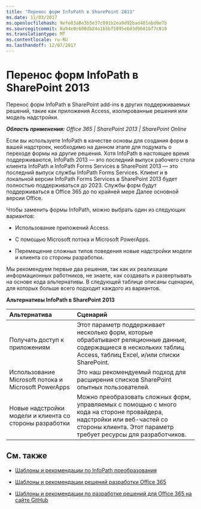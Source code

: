 ```yaml
---
title: "Перенос форм InfoPath в SharePoint 2013"
ms.date: 11/03/2017
ms.openlocfilehash: 9efe83a8e3b5e37c091b2ea9d92bad401ebd0e7b
ms.sourcegitcommit: 0a94e0c600db24a1b5bf5895e6d3d9681bf7c810
ms.translationtype: MT
ms.contentlocale: ru-RU
ms.lasthandoff: 12/07/2017
---
```

# <a name="migrate-infopath-forms-to-sharepoint-2013"></a>Перенос форм InfoPath в SharePoint 2013

Перенос форм InfoPath в SharePoint add-ins в других поддерживаемых решений, такие как приложения Access, изолированные решения или модель надстройки.

_**Область применения:** Office 365 | SharePoint 2013 | SharePoint Online_

Если вы используете InfoPath в качестве основы для создания форм в вашей надстроек, необходимо на данном этапе для подумать о переходе формы на другие решения. Хотя InfoPath в настоящее время поддерживаются, InfoPath 2013 — это последний выпуск рабочего стола клиента InfoPath и InfoPath Forms Services в SharePoint 2013 — это последний выпуск службы InfoPath Forms Services. Клиент и в локальной версии InfoPath Forms Services в SharePoint 2013 будет полностью поддерживаться до 2023. Службы форм будут поддерживаться в Office 365 до по крайней мере Далее основной версии Office.

Чтобы заменить формы InfoPath, можно выбрать один из следующих вариантов:

- Использование приложений Access.

- С помощью Microsoft потока и Microsoft PowerApps.
    
- Перемещение сложных типов поведения новые надстройки модели и клиента со стороны разработки.
    
Мы рекомендуем первые два решения, так как их реализации информационных работников, не знаете, как создавать и развертывать на основе кода альтернативы. В следующей таблице описаны сценарии, для которых больше всего подходит каждого из вариантов.

**Альтернативы InfoPath в SharePoint 2013**

|**Альтернатива**|**Сценарий**|
|:-----|:-----|
|Получать доступ к приложениям|Этот параметр поддерживает несколько форм, которые обрабатывают реляционные данные, содержащиеся в нескольких таблиц Access, таблиц Excel, и/или списки SharePoint.|
|Использование Microsoft потока и Microsoft PowerApps|Это наш рекомендуемый подход для расширения списков SharePoint опытных пользователей.|
|Новые надстройки модели и клиента со стороны разработки |Можно преобразовать сложных форм, управляемых с помощью с много кода на стороне провайдера, надстройки или веб-частей со стороны клиента. Этот параметр требует ресурсы для разработчиков.|

## <a name="see-also"></a>См. также
<a name="bk_addresources"> </a>

-  [Шаблоны и рекомендации по InfoPath преобразования](https://github.com/SharePoint/PnP-Transformation/tree/master/InfoPath) 

-  [Шаблоны и рекомендации решений разработки Office 365](Office-365-development-patterns-and-practices-solution-guidance.md)
    
-  [Шаблоны и рекомендации по разработке решений для Office 365 на сайте GitHub](https://github.com/SharePoint/PnP)
